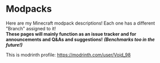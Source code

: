 # Modpacks 
Here are my Minecraft modpack descriptions! Each one has a different "Branch" assigned to it!                                                                               
**These pages will mainly function as an issue tracker and for announcements and Q&As and suggestions!** **_(Benchmarks too in the future!)_**

This is modrinth profile:
https://modrinth.com/user/Void_98
